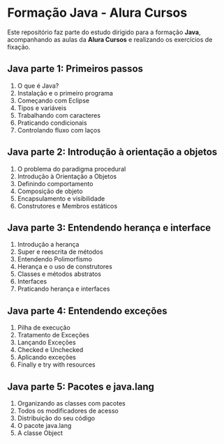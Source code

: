 # Formação Java - Alura Cursos

Este repositório faz parte do estudo dirigido para a formação **Java**, acompanhando as aulas da **Alura Cursos** e realizando os exercícios de fixação.
 
## Java parte 1: Primeiros passos
1. O que é Java?
2. Instalação e o primeiro programa
3. Começando com Eclipse
4. Tipos e variáveis
5. Trabalhando com caracteres
6. Praticando condicionais
7. Controlando fluxo com laços

## Java parte 2: Introdução à orientação a objetos
1. O problema do paradigma procedural
2. Introdução à Orientação a Objetos
3. Definindo comportamento
4. Composição de objeto 
5. Encapsulamento e visibilidade
6. Construtores e Membros estáticos

## Java parte 3: Entendendo herança e interface
1. Introdução a herança
2. Super e reescrita de métodos
3. Entendendo Polimorfismo
4. Herança e o uso de construtores
5. Classes e métodos abstratos
6. Interfaces
7. Praticando herança e interfaces

## Java parte 4: Entendendo exceções
1. Pilha de execução
2. Tratamento de Exceções
3. Lançando Exceções
4. Checked e Unchecked
5. Aplicando exceções
6. Finally e try with resources

## Java parte 5: Pacotes e java.lang
1. Organizando as classes com pacotes
2. Todos os modificadores de acesso
3. Distribuição do seu código
4. O pacote java.lang
5. A classe Object
